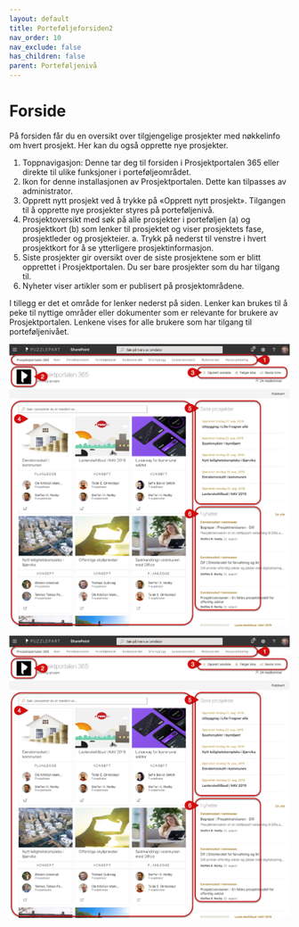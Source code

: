 ```yaml
---
layout: default
title: Porteføljeforsiden2
nav_order: 10
nav_exclude: false
has_children: false
parent: Porteføljenivå
---
```



# Forside

På forsiden får du en oversikt over tilgjengelige prosjekter med nøkkelinfo om hvert prosjekt. Her kan du også opprette nye prosjekter. 

1.	Toppnavigasjon: Denne tar deg til forsiden i Prosjektportalen 365 eller direkte til ulike funksjoner i porteføljeområdet. 
2.	Ikon for denne installasjonen av Prosjektportalen. Dette kan tilpasses av administrator.
3.	Opprett nytt prosjekt ved å trykke på «Opprett nytt prosjekt». Tilgangen til å opprette nye prosjekter styres på porteføljenivå. 
4.	Prosjektoversikt med søk på alle prosjekter i porteføljen (a) og prosjektkort (b) som lenker til prosjektet og viser prosjektets fase, prosjektleder og prosjekteier. 
     a.	Trykk på nederst til venstre i hvert prosjektkort for å se ytterligere prosjektinformasjon. 
5.	Siste prosjekter gir oversikt over de siste prosjektene som er blitt opprettet i Prosjektportalen. Du ser bare prosjekter som du har tilgang til.
6.	Nyheter viser artikler som er publisert på prosjektområdene.

I tillegg er det et område for lenker nederst på siden. Lenker kan brukes til å peke til nyttige områder eller dokumenter som er relevante for brukere av Prosjektportalen. Lenkene vises for alle brukere som har tilgang til porteføljenivået.

![Portefølje forside](https://raw.githubusercontent.com/Puzzlepart/pages-poc/master/Brukermanual/3%20Portefolje/PortfolioFrontpage.png)


![Portefølje forside](PortfolioFrontpage.png)
